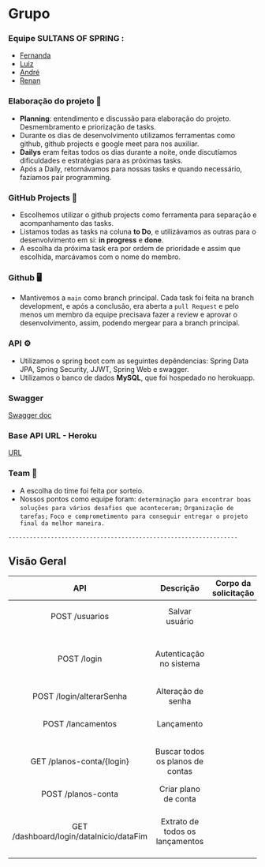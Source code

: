 # Grupo

### Equipe SULTANS OF SPRING :
- [Fernanda](https://github.com/)
- [Luiz](https://github.com/)
- [André](https://github.com/)
- [Renan](https://github.com/renan2911)
  

### Elaboração do projeto :monocle_face:
- **Planning**: entendimento e discussão para elaboração do projeto. Desmembramento e priorização de tasks.
- Durante os dias de desenvolvimento utilizamos ferramentas como github, github projects e google meet para nos auxiliar.
- **Dailys** eram feitas todos os dias durante a noite, onde discutíamos dificuldades e estratégias para as próximas tasks.
- Após a Daily, retornávamos para nossas tasks e quando necessário, fazíamos pair programming.

### GitHub Projects :scroll:
- Escolhemos utilizar o github projects como ferramenta para separação e acompanhamento das tasks. 
- Listamos todas as tasks na coluna **to Do**, e utilizávamos as outras para o desenvolvimento em si: **in progress** e **done**.
- A escolha da próxima task era por ordem de prioridade e assim que escolhida, marcávamos com o nome do membro.

### Github :desktop_computer:
- Mantivemos a `main` como branch principal. Cada task foi feita na branch development, e após a conclusão, era aberta a `pull Request` e pelo menos um membro da equipe precisava fazer a review e aprovar o desenvolvimento, assim, podendo mergear para a branch principal.

### API :gear:
- Utilizamos o spring boot com as seguintes depêndencias: Spring Data JPA, Spring Security, JJWT, Spring Web e swagger.
- Utilizamos o banco de dados **MySQL**, que foi hospedado no herokuapp.

### Swagger
[Swagger doc](https://)

### Base API URL - Heroku
[URL](https://)

### Team :handshake:
- A escolha do time foi feita por sorteio.
- Nossos pontos como equipe foram: `determinação para encontrar boas soluções para vários desafios que aconteceram;`
                                   `Organização de tarefas;`
                                   `Foco e comprometimento para conseguir entregar o projeto final da melhor maneira.`
                                   
            

`-----------------------------------------------------------------`

## Visão Geral
API	                                      | Descrição                        |	Corpo da solicitação     |	Corpo da resposta                                       |
:-------:                                 |:-------:                         |:-------:                  | :-------:                                                |
POST /usuarios                            |	Salvar usuário                   |                           | Id do usuário cadastrado                                 |
POST /login             	                | Autenticação no sistema          |      	                   | Informações da conta e usuário, com token de autenticaçao|
POST /login/alterarSenha                  |	Alteração de senha	             |                           | Senha temporária                                         |
POST /lancamentos                         |	Lançamento                       |                           | Informações referente ao lançamento                      |
GET /planos-conta/{login}                 | Buscar todos os planos de contas |                           | Informações de todos os planos de conta                  |
POST /planos-conta                        | Criar plano de conta             |                           | Nenhum                                                   |
GET /dashboard/login/dataInicio/dataFim   | Extrato de todos os lançamentos  |                           | Extrato com todos os lançamentos de acordo com a data    |
